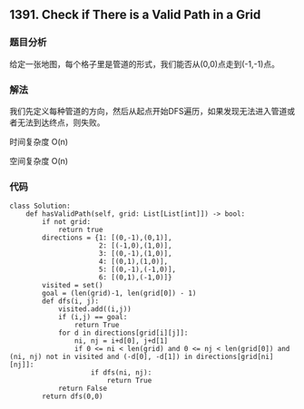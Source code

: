 ## 1391. Check if There is a Valid Path in a Grid

### 题目分析
给定一张地图，每个格子里是管道的形式，我们能否从(0,0)点走到(-1,-1)点。

### 解法
我们先定义每种管道的方向，然后从起点开始DFS遍历，如果发现无法进入管道或者无法到达终点，则失败。

时间复杂度 O(n)

空间复杂度 O(n)

### 代码
```
class Solution:
    def hasValidPath(self, grid: List[List[int]]) -> bool:
        if not grid:
            return true
        directions = {1: [(0,-1),(0,1)],
                      2: [(-1,0),(1,0)],
                      3: [(0,-1),(1,0)],
                      4: [(0,1),(1,0)],
                      5: [(0,-1),(-1,0)],
                      6: [(0,1),(-1,0)]}
        visited = set()
        goal = (len(grid)-1, len(grid[0]) - 1)
        def dfs(i, j):
            visited.add((i,j))
            if (i,j) == goal:
                return True
            for d in directions[grid[i][j]]:
                ni, nj = i+d[0], j+d[1]
                if 0 <= ni < len(grid) and 0 <= nj < len(grid[0]) and (ni, nj) not in visited and (-d[0], -d[1]) in directions[grid[ni][nj]]:
                    if dfs(ni, nj):
                        return True
            return False
        return dfs(0,0)
```



                
                
            
            
